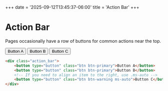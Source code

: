 +++
date = '2025-09-12T13:45:37-06:00'
title = 'Action Bar'
+++

# Action Bar

Pages occasionally have a row of buttons for common actions near the top.

<div class="example">
	<div class="action_bar">
		<button type="button" class="btn btn-primary">Button A</button>
		<button type="button" class="btn btn-primary">Button B</button>
		<button type="button" class="btn btn-warning ms-auto">Button C</button>
	</div>
</div>

```html
<div class="action_bar">
	<button type="button" class="btn btn-primary">Button A</button>
	<button type="button" class="btn btn-primary">Button B</button>
	<!-- If you need to align an item to the right, use .ms-auto -->
	<button type="button" class="btn btn-warning ms-auto">Button C</button>
</div>
```
